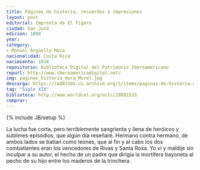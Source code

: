 ```yaml
---
title: Páginas de historia, recuerdos e impresiones
layout: post
editorial: Imprenta de El Fígaro
ciudad: San José
edición: 1898
year: 
category: 
- Manuel Argüello Mora
nacionalidad: Costa Rica
nacimiento: 1834
repositorio: Biblioteca Digital del Patrimonio Iberoamericano
repurl: http://www.iberoamericadigital.net/
img: paginas_historia_mora_Morel.jpg
descarga: https://ia801504.us.archive.org/1/items/paginas-de-historia-mora/Paginas%20de%20historia%20-%20Mora.pdf
tag: "Siglo XIX"
biblioteca: http://www.worldcat.org/oclc/29891533
comprar: 
---
```

{% include JB/setup %}

La lucha fue corta, pero terriblemente sangrienta y llena de heróicos y sublimes episodios, que algún día reseñaré. Hermano contra hermano, de ambos lados se batían como leones, que al fin y al cabo los dos combatientes eran los vencedores de Rivas y Santa Rosa. Yo vi y maldije sin inculpar a su autor, el hecho de un padre que dirigía la mortífera bayoneta al pecho de su hijo entre los maderos de la trinchera.
